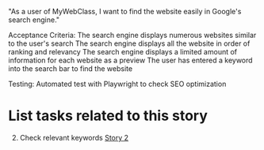 "As a user of MyWebClass, I want to find the website easily in Google's search engine."

Acceptance Criteria: The search engine displays numerous websites similar to the user's search
The search engine displays all the website in order of ranking and relevancy
The search engine displays a limited amount of information for each website as a preview
The user has entered a keyword into the search bar to find the website

Testing: Automated test with Playwright to check SEO optimization

# List tasks related to this story
2. Check relevant keywords [Story 2](Tasks/WebsiteCreateTasks2.md)
